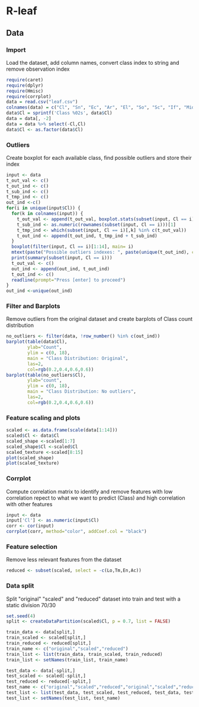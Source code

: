 # R-leaf

## Data

### Import 

Load the dataset, add column names, convert class index to string and remove observation index

```R
require(caret)
require(dplyr)
require(Hmisc)
require(corrplot)
data = read.csv("leaf.csv")
colnames(data) = c("Cl", "Sn", "Ec", "Ar", "El", "So", "Sc", "If", "Mid", "Lo", "Ai", "Ac", "Sm", "Tm", "Un", "En")
data$Cl = sprintf('Class %02s', data$Cl)
data = data[, -2]
data = data %>% select(-Cl,Cl)
data$Cl <- as.factor(data$Cl)
```
### Outliers

Create boxplot for each available class, find possible outliers and store their index

```R
input <- data
t_out_val <- c()
t_out_ind <- c()
t_sub_ind <- c()
t_tmp_ind <- c()
out_ind <-c()
for(i in unique(input$Cl)) {
  for(k in colnames(input)) {
    t_out_val <- append(t_out_val, boxplot.stats(subset(input, Cl == i)[,k])$out)
    t_sub_ind <- as.numeric(rownames(subset(input, Cl == i)))[1]
    t_tmp_ind <- which(subset(input, Cl == i)[,k] %in% c(t_out_val))
    t_out_ind <- append(t_out_ind, t_tmp_ind + t_sub_ind)
  }
  boxplot(filter(input, Cl == i)[1:14], main= i)
  mtext(paste("Possible outliers indexes: ", paste(unique(t_out_ind), collapse = ", ")))
  print(summary(subset(input, Cl == i)))
  t_out_val <- c()
  out_ind <- append(out_ind, t_out_ind)
  t_out_ind <- c()
  readline(prompt="Press [enter] to proceed")
}
out_ind <-unique(out_ind)
```

### Filter and Barplots

Remove outliers from the original dataset and create barplots of Class count distribution

```R
no_outliers <- filter(data, !row_number() %in% c(out_ind))
barplot(table(data$Cl),
        ylab="Count",
        ylim = c(0, 18),
        main = "Class Distribution: Original",
        las=2,
        col=rgb(0.2,0.4,0.6,0.6))
barplot(table(no_outliers$Cl),
        ylab="count",
        ylim = c(0, 18),
        main = "Class Distribution: No outliers",
        las=2,
        col=rgb(0.2,0.4,0.6,0.6))
```

### Feature scaling and plots

```R
scaled <- as.data.frame(scale(data[1:14]))
scaled$Cl <- data$Cl
scaled_shape <-scaled[1:7]
scaled_shape$Cl <-scaled$Cl
scaled_texture <-scaled[8:15]
plot(scaled_shape)
plot(scaled_texture)
```

### Corrplot

Compute correlation matrix to identify and remove features with low correlation repect to what we want to predict (Class) and high correlation with other features

```R
input <- data
input['Cl'] <- as.numeric(input$Cl)
corr <- cor(input)
corrplot(corr, method="color", addCoef.col = "black")
```

### Feature selection

Remove less relevant features from the dataset

```R
reduced <- subset(scaled, select = -c(Lo,Tm,En,Ac))
```

### Data split

Split "original" "scaled" and "reduced" dataset into train and test with a static division 70/30

```R
set.seed(4)
split <- createDataPartition(scaled$Cl, p = 0.7, list = FALSE)

train_data <- data[split,]
train_scaled <- scaled[split,]
train_reduced <- reduced[split,]
train_name <- c("original","scaled","reduced")
train_list <- list(train_data, train_scaled, train_reduced)
train_list <- setNames(train_list, train_name)

test_data <- data[-split,]
test_scaled <- scaled[-split,]
test_reduced <- reduced[-split,]
test_name <- c("original","scaled","reduced","original","scaled","reduced")
test_list <- list(test_data, test_scaled, test_reduced, test_data, test_scaled, test_reduced)
test_list <- setNames(test_list, test_name)
```
